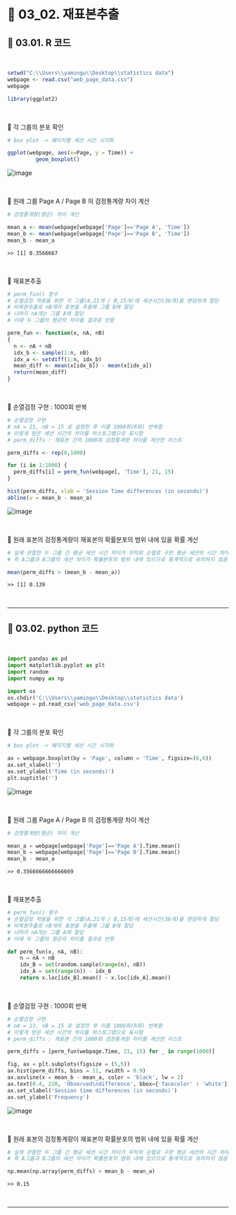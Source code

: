# 🎰 03_02. 재표본추출  


## 🎰 03.01. R 코드  

<br>  


```r
setwd("C:\\Users\\yamingu\\Desktop\\statistics data")
webpage <- read.csv("web_page_data.csv")
webpage

library(ggplot2)
```  

<br>  

🎲 각 그룹의 분포 확인

```r
# box plot -> 페이지별 세션 시간 시각화

ggplot(webpage, aes(x=Page, y = Time)) +
         geom_boxplot()
```  

![image](https://user-images.githubusercontent.com/65170165/212875630-c2c1d275-5c74-4130-98b0-d54c5a9a435f.png)  



<br>  

🎲 원래 그룹 Page A / Page B 의 검정통계량 차이 계산

```r
# 검정통계량(평균) 차이 계산   

mean_a <- mean(webpage[webpage['Page']=='Page A', 'Time']) 
mean_b <- mean(webpage[webpage['Page']=='Page B', 'Time']) 
mean_b - mean_a
```  
```
>> [1] 0.3566667
```  


<br>  

🎲 재표본추출  


```r
# perm_fun() 함수
# 순열검정 적용을 위한 각 그룹(A,21개 / B,15개)에 세션시간(36개)을 랜덤하게 할당
# 비복원추출로 nB개의 표본을 추출해 그룹 B에 할당
# 나머지 nA개는 그룹 A에 할당
# 이때 두 그룹의 평균의 차이를 결과로 반환

perm_fun <- function(x, nA, nB)
{
  n <- nA + nB
  idx_b <- sample(1:n, nB)
  idx_a <- setdiff(1:n, idx_b)
  mean_diff <- mean(x[idx_b]) - mean(x[idx_a])
  return(mean_diff)
}  
```

<br>  

🎲 순열검정 구현 : 1000회 반복  


```r
# 순열검정 구현
# nA = 21, nB = 15 로 설정한 후 이를 1000회(R회) 반복함
# 이렇게 얻은 세션 시간의 차이를 히스토그램으로 표시함
# perm_diffs : 재표본 간의 1000회 검정통계량 차이를 계산한 리스트 

perm_diffs <- rep(0,1000)

for (i in 1:1000) {
  perm_diffs[i] = perm_fun(webpage[, 'Time'], 21, 15)
}

hist(perm_diffs, xlab = 'Session Time differences (in seconds)')
abline(v = mean_b - mean_a)  
```  

![image](https://user-images.githubusercontent.com/65170165/212876384-50ebd45e-f69b-4289-9f62-74cd329f79be.png)  

 
<br>  

🎲 원래 표본의 검정통계량이 재표본의 확률분포의 범위 내에 있을 확률 계산  


```r
# 실제 관찰한 두 그룹 간 평균 세션 시간 차이가 무작위 순열로 구한 평균 세션의 시간 차이의 분포에 포함됨 
# 즉 A그룹과 B그룹의 세션 차이가 확률분포의 범위 내에 있으므로 통계적으로 유의하지 않음

mean(perm_diffs > (mean_b - mean_a))  
```  
```
>> [1] 0.139
```  

<br>  

***  

## 🎰 03.02. python 코드  

<br>  


```py
import pandas as pd
import matplotlib.pyplot as plt
import random
import numpy as np

import os
os.chdir('C:\\Users\\yamingu\\Desktop\\statistics data')
webpage = pd.read_csv('web_page_data.csv')
```  

<br>  

🎲 각 그룹의 분포 확인  

```py
# box plot -> 페이지별 세션 시간 시각화

ax = webpage.boxplot(by = 'Page', column = 'Time', figsize=(6,6))
ax.set_xlabel('')
ax.set_ylabel('Time (in seconds)')
plt.suptitle('')
```  
![image](https://user-images.githubusercontent.com/65170165/212877495-f11348f4-0ba2-4e19-ab7d-220cf63a5353.png)  

<br>  

🎲 원래 그룹 Page A / Page B 의 검정통계량 차이 계산  


```py
# 검정통계량(평균) 차이 계산 

mean_a = webpage[webpage['Page']=='Page A'].Time.mean()
mean_b = webpage[webpage['Page']=='Page B'].Time.mean()
mean_b - mean_a
```  
```
>> 0.3566666666666669
```  

<br>  

🎲 재표본추출  


```py
# perm_fun() 함수
# 순열검정 적용을 위한 각 그룹(A,21개 / B,15개)에 세션시간(36개)을 랜덤하게 할당
# 비복원추출로 nB개의 표본을 추출해 그룹 B에 할당
# 나머지 nA개는 그룹 A에 할당
# 이때 두 그룹의 평균의 차이를 결과로 반환

def perm_fun(x, nA, nB):
    n = nA + nB
    idx_B = set(random.sample(range(n), nB))
    idx_A = set(range(n)) - idx_B
    return x.loc[idx_B].mean() - x.loc[idx_A].mean()
```  

<br>  

🎲 순열검정 구현 : 1000회 반복  


```py
# 순열검정 구현
# nA = 21, nB = 15 로 설정한 후 이를 1000회(R회) 반복함
# 이렇게 얻은 세션 시간의 차이를 히스토그램으로 표시함
# perm_diffs : 재표본 간의 1000회 검정통계량 차이를 계산한 리스트 

perm_diffs = [perm_fun(webpage.Time, 21, 15) for _ in range(1000)]

fig, ax = plt.subplots(figsize = (5,5))
ax.hist(perm_diffs, bins = 11, rwidth = 0.9)
ax.axvline(x = mean_b - mean_a, color = 'black', lw = 2)
ax.text(0.4, 220, 'Observed\ndifference', bbox={'facecolor' : 'white'})
ax.set_xlabel('Session time differences (in seconds)')
ax.set_ylabel('Frequency')
```  

![image](https://user-images.githubusercontent.com/65170165/212878084-e019fb54-9742-4f44-81ef-4eb657b5dcdc.png)  

<br>  

🎲 원래 표본의 검정통계량이 재표본의 확률분포의 범위 내에 있을 확률 계산  


```py
# 실제 관찰한 두 그룹 간 평균 세션 시간 차이가 무작위 순열로 구한 평균 세션의 시간 차이의 분포에 포함됨 
# 즉 A그룹과 B그룹의 세션 차이가 확률분포의 범위 내에 있으므로 통계적으로 유의하지 않음

np.mean(np.array(perm_diffs) > mean_b - mean_a)
```  
```
>> 0.15
```  

<br>  

***  




